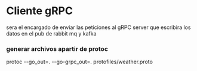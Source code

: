 # Cliente gRPC 
sera el encargado de enviar las peticiones al gRPC server que escribira los datos en el pub de rabbit mq y kafka


### generar archivos apartir de protoc
protoc --go_out=. --go-grpc_out=. protofiles/weather.proto
